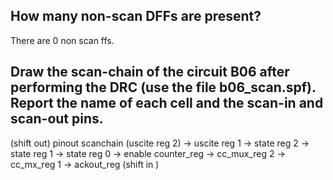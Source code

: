 ## How many non-scan DFFs are present?

There are 0 non scan ffs.

## Draw the scan-chain of the circuit B06 after performing the DRC (use the file b06_scan.spf). Report the name of each cell and the scan-in and scan-out pins.





(shift out)    pinout scanchain (uscite reg 2) -> uscite reg 1 -> state reg 2 -> state reg 1 -> state reg 0 -> enable counter_reg -> cc_mux_reg 2 -> cc_mx_reg 1 -> ackout_reg (shift in ) 

